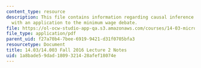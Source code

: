 ```yaml
---
content_type: resource
description: This file contains information regarding causal inference in economics,
  with an application to the minimum wage debate.
file: https://ol-ocw-studio-app-qa.s3.amazonaws.com/courses/14-03-microeconomic-theory-and-public-policy-fall-2016/1a8bade59dad1809321428afef18074e_MIT14_03F16_lec2.pdf
file_type: application/pdf
parent_uid: f27a70b4-7bee-6919-9421-d31f0705bfa3
resourcetype: Document
title: 14.03/14.003 Fall 2016 Lecture 2 Notes
uid: 1a8bade5-9dad-1809-3214-28afef18074e
---
```


